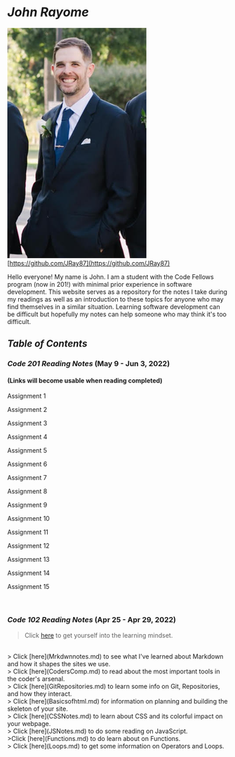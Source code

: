 # ***John Rayome***

![Me](ProfilePhoto.jpg)
[https://github.com/JRay87](https://github.com/JRay87)

Hello everyone! My name is John. I am a student with the Code Fellows program (now in 201!) with minimal prior experience in software development. This website serves as a repository for the notes I take during my readings as well as an introduction to these topics for anyone who may find themselves in a similar situation. Learning software development can be difficult but hopefully my notes can help someone who may think it's too difficult.  

## *Table of Contents*

### *Code 201 Reading Notes* (May 9 - Jun 3, 2022)

#### (Links will become usable when reading completed)

Assignment 1

Assignment 2

Assignment 3

Assignment 4

Assignment 5

Assignment 6

Assignment 7

Assignment 8

Assignment 9

Assignment 10

Assignment 11

Assignment 12

Assignment 13

Assignment 14

Assignment 15
</br>
</br>
</br>

### *Code 102 Reading Notes* (Apr 25 - Apr 29, 2022)

> Click [here](GrowthMindset.md) to get yourself into the learning mindset.
</br>
> Click [here](Mrkdwnnotes.md) to see what I've learned about Markdown and how it shapes the sites we use.
</br>
> Click [here](CodersComp.md) to read about the most important tools in the coder's arsenal.
</br>
> Click [here](GitRepositories.md) to learn some info on Git, Repositories, and how they interact.
</br>
> Click [here](Basicsofhtml.md) for information on planning and building the skeleton of your site.
</br>
> Click [here](CSSNotes.md) to learn about CSS and its colorful impact on your webpage.
</br>
> Click [here](JSNotes.md) to do some reading on JavaScript.
</br>
>Click [here](Functions.md) to do learn about on Functions.
</br>
> Click [here](Loops.md) to get some information on Operators and Loops.
